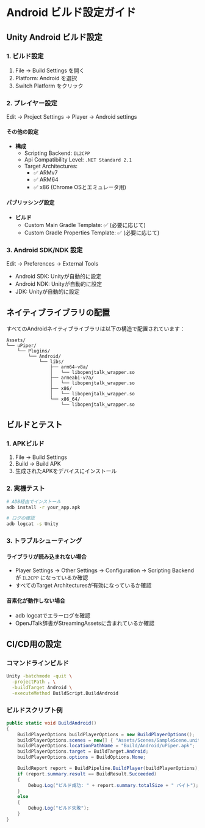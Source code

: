 # Android ビルド設定ガイド

## Unity Android ビルド設定

### 1. ビルド設定

1. File → Build Settings を開く
2. Platform: Android を選択
3. Switch Platform をクリック

### 2. プレイヤー設定

Edit → Project Settings → Player → Android settings

#### その他の設定
- **構成**
  - Scripting Backend: `IL2CPP`
  - Api Compatibility Level: `.NET Standard 2.1`
  - Target Architectures: 
    - ✅ ARMv7
    - ✅ ARM64
    - ✅ x86 (Chrome OSとエミュレータ用)

#### パブリッシング設定
- **ビルド**
  - Custom Main Gradle Template: ✅ (必要に応じて)
  - Custom Gradle Properties Template: ✅ (必要に応じて)

### 3. Android SDK/NDK 設定

Edit → Preferences → External Tools

- Android SDK: Unityが自動的に設定
- Android NDK: Unityが自動的に設定
- JDK: Unityが自動的に設定

## ネイティブライブラリの配置

すべてのAndroidネイティブライブラリは以下の構造で配置されています：

```
Assets/
└── uPiper/
    └── Plugins/
        └── Android/
            └── libs/
                ├── arm64-v8a/
                │   └── libopenjtalk_wrapper.so
                ├── armeabi-v7a/
                │   └── libopenjtalk_wrapper.so
                ├── x86/
                │   └── libopenjtalk_wrapper.so
                └── x86_64/
                    └── libopenjtalk_wrapper.so
```

## ビルドとテスト

### 1. APKビルド
1. File → Build Settings
2. Build → Build APK
3. 生成されたAPKをデバイスにインストール

### 2. 実機テスト
```bash
# ADB経由でインストール
adb install -r your_app.apk

# ログの確認
adb logcat -s Unity
```

### 3. トラブルシューティング

#### ライブラリが読み込まれない場合
- Player Settings → Other Settings → Configuration → Scripting Backend が `IL2CPP` になっているか確認
- すべてのTarget Architecturesが有効になっているか確認

#### 音素化が動作しない場合
- adb logcatでエラーログを確認
- OpenJTalk辞書がStreamingAssetsに含まれているか確認

## CI/CD用の設定

### コマンドラインビルド
```bash
Unity -batchmode -quit \
  -projectPath . \
  -buildTarget Android \
  -executeMethod BuildScript.BuildAndroid
```

### ビルドスクリプト例
```csharp
public static void BuildAndroid()
{
    BuildPlayerOptions buildPlayerOptions = new BuildPlayerOptions();
    buildPlayerOptions.scenes = new[] { "Assets/Scenes/SampleScene.unity" };
    buildPlayerOptions.locationPathName = "Build/Android/uPiper.apk";
    buildPlayerOptions.target = BuildTarget.Android;
    buildPlayerOptions.options = BuildOptions.None;

    BuildReport report = BuildPipeline.BuildPlayer(buildPlayerOptions);
    if (report.summary.result == BuildResult.Succeeded)
    {
        Debug.Log("ビルド成功: " + report.summary.totalSize + " バイト");
    }
    else
    {
        Debug.Log("ビルド失敗");
    }
}
```